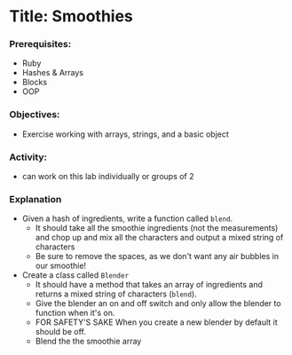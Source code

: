 # Title: Smoothies

### Prerequisites:
- Ruby
- Hashes & Arrays
- Blocks
- OOP

### Objectives:
- Exercise working with arrays, strings, and a basic object

### Activity:
- can work on this lab individually or groups of 2

### Explanation
- Given a hash of ingredients, write a function called `blend`.
	- It should take all the smoothie ingredients (not the measurements) and chop up and mix all the characters and output a mixed string of characters
	- Be sure to remove the spaces, as we don't want any air bubbles in our smoothie!
- Create a class called `Blender`
	- It should have a method that takes an array of ingredients and returns a mixed string of characters (`blend`).
	- Give the blender an on and off switch and only allow the blender to function when it's on.
	- FOR SAFETY'S SAKE When you create a new blender by default it should be off.
	- Blend the the smoothie array
